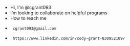 - Hi, I’m @cgrant093
- I’m looking to collaborate on helpful programs
- How to reach me 
-      cgrant093@gmail.com
-      https://www.linkedin.com/in/cody-grant-830952109/

<!---
cgrant093/cgrant093 is a ✨ special ✨ repository because its `README.md` (this file) appears on your GitHub profile.
You can click the Preview link to take a look at your changes.
--->
